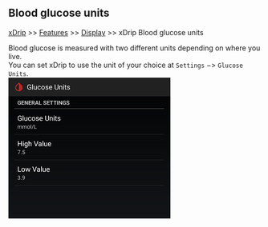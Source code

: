 ## Blood glucose units
[xDrip](../../README.md) >> [Features](../Features_page.md) >> [Display](./Display.md) >> xDrip Blood glucose units  
  
Blood glucose is measured with two different units depending on where you live.  
You can set xDrip to use the unit of your choice at `Settings` &#8722;> `Glucose Units`.  
![](../images/GlucoseUnitsMenu.png)  
  
